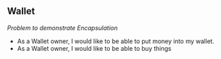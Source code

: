 ## Wallet

_Problem to demonstrate Encapsulation_

- As a Wallet owner, I would like to be able to put money into my wallet.
- As a Wallet owner, I would like to be able to buy things